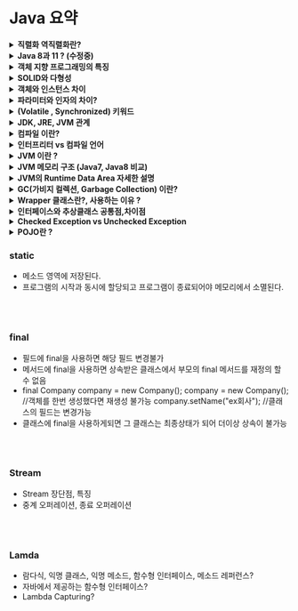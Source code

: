 # Java 요약

<details>
<summary><b>직렬화 역직렬화란?</b></summary>
<div markdown="1">

* 직렬화와 역직렬화는 자바 시스템 내부에서 사용되는 객체 또는 데이터를 외부의 자바 시스템에서도 사용할 수 있도록 
* 바이트(byte) 형태로 데이터 변환하는 작업을 의미한다.
* 직렬화란 객체를 직렬화하여 전송 가능한 형태로 만드는 것
* 반대로 역직렬화란 데이터를 읽어 객체의 형태로 만드는 것을 의미한다.

</div>
</details>


<details>
<summary><b>Java 8과 11 ? (수정중)</b></summary>
<div markdown="1">

* 둘다 LTS 버전임
* Java 8
    * Metaspace란 ?
        * JDK 8부터 Heap영역의 Permanent Generation 영역이 제거되었다.
        * 대신 Native Memory 영역에 Metaspace 영역이 추가되었다.
        * Perm은 JVM에 의해 크기가 강제되던 영역이다.
        * Metaspace는 Native memory 영역으로, OS가 자동으로 크기를 조절한다.
        * 옵션으로 Metaspace의 크기를 줄일 수도 있다.
        * 그 결과 기존과 비교해 큰 메모리 영역을 사용할 수 있게 되었다.
        * Perm 영역 크기로 인한 java.lang.OutOfMemoryError(`OOM`)은 더이상 마주칠 일이 없어짐

* Java 11
    * String 관련 문자열이 좀 더 추가됨
    * 람다식의 파라미터에 var 변수를 사용할 수 있음 -> var 변수에 어노테이션을 붙일 수 있음

</div>
</details>


<details>
<summary><b>객체 지향 프로그래밍의 특징</b></summary>
<div markdown="1">

1. 추상화(abstraction)
2. 캡슐화(encapsulation)
3. 상속성(inheritance)
4. 다형성(polymorphism) : 여러 형태를 받아들일 수 있는 성질

</div>
</details>


<details>
<summary><b>SOLID와 다형성</b></summary>
<div markdown="1">

1. SRP : 단일 책임 원칙
2. OCP : 개방-폐쇄 원칙 
    * 확장에는 open , 변경에는 closed
3. LSP : 리스코프 치환 원칙
    * 다형성에서 하위 클래스는 인터페이스 규약을 지켜야 한다
    * ex) 자동차의 엑셀을 뒤로가도록 구현하면 안된다 -> LSP위반
4. ISP : 인터페이스 분리 원칙
    * 범용 인터페이스 하나보다 특정 클라이언트를 위한 인터페이스 여러개가 더 낫다.
    * ex) 자동차인터페이스 -> 운전 인터페이스, 정비 인터페이스로 세분화
5. DIP : 의존관계 역전 원칙
    * 왜 역전일까?
    * 추상화에 의존해야지, 구체화에 의존하면 안된다.
    * 인터페이스와 그것을 구현한 구현클래스가 있다면, 다른 클래스에서는 구현클래스가 아니라 인터페이스에 의존해야 한다.

</div>
</details>


<details>
<summary><b>객체와 인스턴스 차이</b></summary>
<div markdown="1">

* 클래스의 타입으로 선언된 것을 객체
* 메모리에 할당되어 실제로 사용되면 인스턴스
* 객체는 클래스의 인스턴스로 불림

~~~java
public static void main(String[] args) {
    Animal cat, dog; // '객체'

    // 인스턴스화
    cat = new Animal(); // cat은 Animal 클래스의 '인스턴스'(객체를 메모리에 할당)
    dog = new Animal(); // dog은 Animal 클래스의 '인스턴스'(객체를 메모리에 할당)
}
~~~

</div>
</details>


<details>
<summary><b>파라미터와 인자의 차이?</b></summary>
<div markdown="1">

* 매개변수(parameter)는 메소드를 정의할때 사용되는 변수
* 인자(Argument)는 메소드가 호출될때 넘기는 실제 값

</div>
</details>


<details>
<summary><b>(Volatile , Synchronized) 키워드</b></summary>
<div markdown="1">

* Java의 synchronized 키워드는 Thread 사이의 동기화 문제를 해결해주는 기법중 하나
* synchronized 키워드는 각 일반 Instance안에 존재하는 Monitor를 이용하여 Thread 사이의 동기화를 수행
* synchronized는 특정 Thead가 해당 블럭 전체를 lock하기 때문에 자원 낭비가 심함
* NonBlocking하면서 동기화 문제를 해결하기 위한 방법으로 Atomic이 있음.

<br>

* 멀티쓰레드환경, 멀티코어 환경에서는 각 CPU는 메인 메모리에서 변수값을 참조하는게 아니라 각 CPU의 캐시 영역에서 메모리를 참조
* volatile keyword는 Java 변수를 Main Memory에 저장하겠다라는 것을 명시하는 것
* 매번 변수의 값을 Read, Write할 때마다 CPU cache가 아닌 Main Memory에서 읽거나 작성하는것
* Multi Thread환경에서 Thread가 변수 값을 읽어올 때 각각의 CPU Cache에 저장된 값이 다르기 때문에 변수 값 불일치 문제가 발생하기 때문
    ![](https://nesoy.github.io/assets/posts/20180609/2.png)
* volatile 키워드를 추가하게 되면 Main Memory에 저장하고 읽어오기 때문에 변수 값 불일치 문제를 해결할 수 있음
    ~~~java
    public class SharedObject {
        public volatile int counter = 0;
    }
    ~~~
* 언제(When) volatile이 적합?
    * Multi Thread 환경에서 하나의 Thread만 read & write하고 나머지 Thread가 read하는 상황에서 가장 최신의 값을 보장함

<br>

* NonBlocking하면서 동기화 문제를 해결하기 위한 방법이 Atomic.
* Atomic의 동작 핵심원리는 바로 CAS알고리즘
* Volatile 에서 설명했듯이, 메인메모리에 저장된 값과 CPU캐시에 저장된 값이 다른 경우가 있을 수 있음 (가시성문제)
* 이럴때 사용하는 것이 **CAS알고리즘**임
    * 현재 쓰레드에 저장된 값과 메인메모리에 저장된 값을 비교
    * 일치하는경우 새로운 값으로 교체되고 , 일치하지않는다면 실패하고 재시도

<br>

* Volatile 키워드가 있는데 Atomic 키워드를 사용하는 이유 ?
    * volatile 키워드는 오직 한개의 쓰레드에서 쓰기작업을할때, 그리고 다른 쓰레드는 읽기작업만을 할때 안정성을 보장
    * 하지만 AtomicInteger는 여러 쓰레드에서 읽기/쓰기작업을 병행할 수 있음.
    * 그래서 CAS 알고리즘을 사용하여 2중 안전을 기하는 방법을 사용하는 것임

</div>
</details>


<details>
<summary><b>JDK, JRE, JVM 관계</b></summary>
<div markdown="1">

* JDK, JRE, JVM
    ![](https://img1.daumcdn.net/thumb/R1280x0/?scode=mtistory2&fname=https%3A%2F%2Fblog.kakaocdn.net%2Fdn%2Fc00klf%2FbtqAjMzLyF2%2F6sU1VGp5vqAYIPLsXpakpK%2Fimg.png)
* JDK > JRE > JVM
* JDK = JRE + Development Tools
* JRE = JVM + Library Classes

</div>
</details>


<details>
<summary><b>컴파일 이란?</b></summary>
<div markdown="1">

~~~
컴파일은 인간이 이해할 수 있는 언어로 작성된 소스 코드(고수준 언어 : C, C++, Java 등)를
CPU가 이해할 수 있는 언어(저수준 언어 : 기계어)로 번역(변환)하는 작업
~~~

![](https://img1.daumcdn.net/thumb/R1280x0/?scode=mtistory2&fname=https%3A%2F%2Fblog.kakaocdn.net%2Fdn%2FGb9WO%2FbtrdpL4fvcQ%2Fspc9IYinoZhgHRmJ0l0kjK%2Fimg.png)

</div>
</details>


<details>
<summary><b>인터프리터 vs 컴파일 언어</b></summary>
<div markdown="1">

* 인터프리터 언어
    * 기계어로 변환하는 과정없이 한줄 한줄 해석하여 바로 명령어를 실행하는 언어
    * R, Python, Ruby와 같은 언어
* 컴파일 언어
    * 소스코드를 모두 기계어로 변환한 후에 JVM 같은 가상 머신에서 기계어 코드를 실행
    * 기계어로 번역하는 빌드 과정에서는 인터프리터 언어에 비해 시간이 소요
    * 하지만 런타임 상황에서는 이미 기계어로 모든 소스코드가 변환되어 있기 때문에 빠르게 실행
* java는 컴파일 언어이다.

</div>
</details>


<details>
<summary><b>JVM 이란 ?</b></summary>
<div markdown="1">

* JVM (자바 가상 머신)
* java 코드는 컴파일러를 거쳐 바이트코드(.class)로 변환이 됨
* 바이트코드는 기계어가 아니기 때문에 OS에서 바로 실행될 수 없음
* JVM은 이러한 자바 바이트코드를 OS에 따라 해석해주는 역할을 함
* 자바 프로그램이 어느 기기, 어느 운영체제 상에서도 실행될 수 있게 만들어 주는것임 => WORA(Write once run anyway)
* 자바 프로그램의 메모리를 효율적으로 관리&최적화 해줌

* 메타 데이터란? 
    * 클래스의 이름, 생성자 정보, 필드 정보, 메소드 정보, bytecode, exception table, Annotation 등
    * JVM이 해당 class에 대해서 알아야 하는 모든 정보
* Runtime Constant Pool 영역이란 ?
    * 클래스/인터페이스의 메소드, 필드, 문자열 상수등의 레퍼런스(가상주소) 가 저장됨
    * 이들의 물리적인 메모리 위치를 참조할 경우에 사용

</div>
</details>


<details>
<summary><b>JVM 메모리 구조 (Java7, Java8 비교) </b></summary>
<div markdown="1">

* 전체적인 JVM 메모리 구조와 동작방식에 대한 그림
    ![](https://velog.velcdn.com/images/hosunghan0821/post/aea3b9ab-e226-4744-833d-da1f41b2dbf2/image.png)

* JVM의 Runtime Data Area 메모리 구조(`Java 7`)
    * Java 7에서의 Runtime Data Area는 크게 **Heap, PermGen, Native Memory** 3가지 영역이 존재한다.
    * **PermGen(Permanent Generation)영역**은 위 그림의 **Method 영역**에 해당한다.
    * 위 그림의 Stack, PC Resister, Native Method Stack 영역은 **Native Memory 영역** 해당한다.
    * 위의 내용(Java 7)에 대한 자세한 메모리 구조는 아래의 그림에서 확인할 수 있다.
    ![](https://img1.daumcdn.net/thumb/R1280x0/?scode=mtistory2&fname=https%3A%2F%2Fblog.kakaocdn.net%2Fdn%2FIg9mc%2FbtrAxkQGskP%2FbRhmyeWLZAfqo25b17QRC1%2Fimg.png)

* Java 8 부터는 PermGen영역이 Metaspace로 완전히 대체되었다.
    * Java 8 부터는 Java 7의 PermGen(Method 영역)이 Metaspace로 대체되었으며 Native Memory영역에 속한다.
    * PermGen 영역은 JVM에 의해 크기가 강제되던 영역이다.
    * PermGen 영역 크기로 인해 java.lang.OutOfMemoryError(`OOM`)가 발생한다는 단점이 있었음
    * Java8부터는 PermGen의 메모리 할당방식을 바꾸어 Metaspace이라는 영역으로 대체했다. 
    * Metaspace는 Native memory 영역으로, OS가 자동으로 크기를 조절하여 공간을 확보한다.
    * 따라서 OOM 발생확률을 줄일 수 있었다. Java 8에서 바뀐 Memory 구조는 아래와 같다.
    ![](https://img1.daumcdn.net/thumb/R1280x0/?scode=mtistory2&fname=https%3A%2F%2Fblog.kakaocdn.net%2Fdn%2FcQbwRJ%2FbtrAzvcY2AP%2FAruhfLyp48u0JktHxhUnzK%2Fimg.png)

* Java7, Java8 의 간단한 JVM 메모리 구조
    * C Heap = Native Stack(=Native Method Stack)
    * Thread Stack = Stack 영역
    * Java 7의 JVM
    ![](https://becomeweasel.me/static/51f2865401bf42f831eebc6e076cd1cf/6c2f2/jvm7.png)
    * Java 8의 JVM
    ![](https://becomeweasel.me/static/bb5245914008655bff34d9e7e26c4ef6/c8e86/jvm8.png)

</div>
</details>


<details>
<summary><b>JVM의 Runtime Data Area 자세한 설명</b></summary>
<div markdown="1">

* Java7의 JVM 구조
    ![](https://img1.daumcdn.net/thumb/R1280x0/?scode=mtistory2&fname=https%3A%2F%2Fblog.kakaocdn.net%2Fdn%2FIg9mc%2FbtrAxkQGskP%2FbRhmyeWLZAfqo25b17QRC1%2Fimg.png)

* Java8의 JVM 구조
    ![](https://img1.daumcdn.net/thumb/R1280x0/?scode=mtistory2&fname=https%3A%2F%2Fblog.kakaocdn.net%2Fdn%2FcQbwRJ%2FbtrAzvcY2AP%2FAruhfLyp48u0JktHxhUnzK%2Fimg.png)

1. Method area
~~~
모든 쓰레드가 공유하는 메모리 영역입니다. 
메소드 영역은 클래스, 인터페이스, 메소드, 필드, Static 변수 등의 바이트 코드를 보관합니다.
~~~

2. Heap area
~~~
모든 쓰레드가 공유하며, new 키워드로 생성된 객체와 배열이 생성되는 영역입니다. 
또한, 메소드 영역에 로드된 클래스만 생성이 가능하고 
Garbage Collector가 참조되지 않는 메모리를 확인하고 제거하는 영역입니다.
~~~

3. Stack area
~~~
메서드 호출 시마다 각각의 스택 프레임(그 메서드만을 위한 공간)이 생성합니다. 
그리고 메서드 안에서 사용되는 값들을 저장하고, 
호출된 메서드의 매개변수, 지역변수, 리턴 값 및 연산 시 일어나는 값들을 임시로 저장합니다. 
마지막으로, 메서드 수행이 끝나면 프레임별로 삭제합니다.
~~~

4. PC Register
~~~
쓰레드가 시작될 때 생성되며, 생성될 때마다 생성되는 공간으로 쓰레드마다 하나씩 존재합니다. 
쓰레드가 어떤 부분을 무슨 명령으로 실행해야할 지에 대한 기록을 하는 부분으로 
현재 수행중인 JVM 명령의 주소를 갖습니다.
~~~

5. Native method stack
~~~
자바 외 언어로 작성된 네이티브 코드를 위한 메모리 영역입니다.
~~~

</div>
</details>


<details>
<summary><b>GC(가비지 컬렉션, Garbage Collection) 이란?</b></summary>
<div markdown="1">

* [참고1](https://llnote.tistory.com/709), [참고2](https://d2.naver.com/helloworld/1329), [참고3](https://mirinae312.github.io/develop/2018/06/04/jvm_gc.html)
* stop-the-world란, GC을 실행하기 위해 JVM이 애플리케이션 실행을 멈추는 것
* stop-the-world가 발생하면 GC를 실행하는 쓰레드를 제외한 나머지 쓰레드는 모두 작업을 멈추고 GC작업 완료후 다시 시작
* 가비지 컬렉터의 전제조건
    * 대부분의 객체는 금방 접근 불가능 상태(unreachable)가 된다.
    * 오래된 객체에서 젊은 객체로의 참조는 아주 적게 존재한다.

</div>
</details>


<details>
<summary><b>Wrapper 클래스란?, 사용하는 이유 ?</b></summary>
<div markdown="1">

* 기본 타입의 데이터를 객체로 바꿀필요가 있을때 Wrapper 클래스를 사용
* 기본타입(primitive type)을 참조타입(reference type)으로 만드는것을 박싱, 반대를 언박싱 이라고 함
* 사용하는 이유
    1. 기본 데이터 타입을 Object로 변환할 수 있다.
    2. java.util 패키지의 클래스는 객체만 처리하므로 Wrapper class는 이 경우에도 도움이 된다.
    3. ArrayList 등과 같은 Collection Framework의 데이터 구조는 기본 타입이 아닌 객체만 저장하게 되고, Wrapper class를 사용하여 자동박싱/언박싱이 일어난다.
    4. 멀티스레딩에서 동기화를 지원하려면 객체가 필요하다.

</div>
</details>


<details>
<summary><b>인터페이스와 추상클래스 공통점,차이점</b></summary>
<div markdown="1">

* 공통점 : 상속(extends)받거나, 구현(implements)하는 Class가 Abstract Method를 구현하도록 강제하는 공통점을 가지고 있다.
* 차이점
    * Interface는 부모, 자식 관계인 상속 관계에 얽메이지 않고, 공통 기능이 필요 할때 (다형성과 관련)
    * Abstract Class는 상속 관계에서 부모 Class(여기서는 Abstract Class)를 상속받는 자식 Class들 간에 공통 기능을 각각 구현(상속과 관련)

</div>
</details>


<details>
<summary><b>Checked Exception vs Unchecked Exception</b></summary>
<div markdown="1">

* Checked Exception은 컴파일 단계에서 발생하는 Exception으로 반드시 예외처리를 해야함 (try/catch)
* UnChecked Exception은 런타임 단계에서 발생하는 Exception으로 예외처리를 강제하지 않음 (논리오류 포함)

</div>
</details>


<details>
<summary><b>POJO란 ?</b></summary>
<div markdown="1">

* POJO(Plain Old Java Object) 란?
* 객체지향적인 원리에 충실하면서, 환경과 기술에 종속되지 않고 필요에 따라 재활용될 수 있는 방식으로 설계된 오브젝트

</div>
</details>


### static
* 메소드 영역에 저장된다.
* 프로그램의 시작과 동시에 할당되고 프로그램이 종료되어야 메모리에서 소멸된다.


<br><br>

### final
* 필드에 final을 사용하면 해당 필드 변경불가
* 메서드에 final을 사용하면 상속받은 클래스에서 부모의 final 메서드를 재정의 할 수 없음
* final Company company = new Company();
    company = new Company(); //객체를 한번 생성했다면 재생성 불가능
    company.setName("ex회사"); //클래스의 필드는 변경가능
* 클래스에 final을 사용하게되면 그 클래스는 최종상태가 되어 더이상 상속이 불가능



<br><br>

### Stream
* Stream 장단점, 특징
* 중계 오퍼레이션, 종료 오퍼레이션



<br><br>

### Lamda
* 람다식, 익명 클래스, 익명 메소드, 함수형 인터페이스, 메소드 레퍼런스?
* 자바에서 제공하는 함수형 인터페이스?
* Lambda Capturing?
